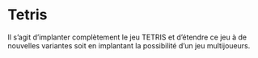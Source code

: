 # Tetris
Il s’agit d’implanter complètement le jeu TETRIS et d’étendre ce jeu à de nouvelles variantes soit en implantant la possibilité d’un jeu multijoueurs.
